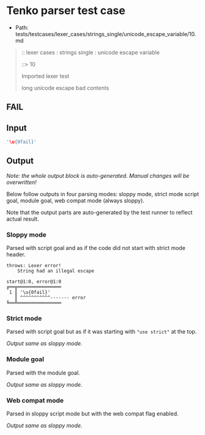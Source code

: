 # Tenko parser test case

- Path: tests/testcases/lexer_cases/strings_single/unicode_escape_variable/10.md

> :: lexer cases : strings single : unicode escape variable
>
> ::> 10
>
> Imported lexer test
>
> long unicode escape bad contents

## FAIL

## Input

`````js
'\u{0fail}'
`````

## Output

_Note: the whole output block is auto-generated. Manual changes will be overwritten!_

Below follow outputs in four parsing modes: sloppy mode, strict mode script goal, module goal, web compat mode (always sloppy).

Note that the output parts are auto-generated by the test runner to reflect actual result.

### Sloppy mode

Parsed with script goal and as if the code did not start with strict mode header.

`````
throws: Lexer error!
    String had an illegal escape

start@1:0, error@1:0
╔══╦════════════════
 1 ║ '\u{0fail}'
   ║ ^^^^^^^^^^^------- error
╚══╩════════════════

`````

### Strict mode

Parsed with script goal but as if it was starting with `"use strict"` at the top.

_Output same as sloppy mode._

### Module goal

Parsed with the module goal.

_Output same as sloppy mode._

### Web compat mode

Parsed in sloppy script mode but with the web compat flag enabled.

_Output same as sloppy mode._
